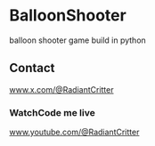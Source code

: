 # BalloonShooter
balloon shooter game build in python

## Contact 
www.x.com/@RadiantCritter

### WatchCode me live 
www.youtube.com/@RadiantCritter
